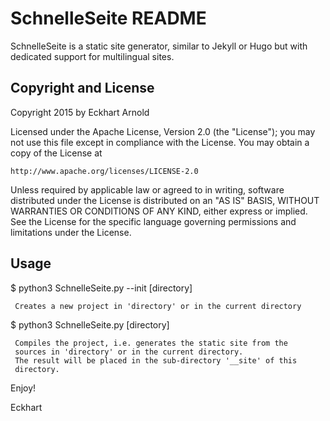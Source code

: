 SchnelleSeite README
====================

SchnelleSeite is a static site generator, similar to Jekyll or Hugo but with
dedicated support for multilingual sites.


Copyright and License
---------------------

Copyright 2015  by Eckhart Arnold

Licensed under the Apache License, Version 2.0 (the "License");
you may not use this file except in compliance with the License.
You may obtain a copy of the License at

    http://www.apache.org/licenses/LICENSE-2.0

Unless required by applicable law or agreed to in writing, software
distributed under the License is distributed on an "AS IS" BASIS,
WITHOUT WARRANTIES OR CONDITIONS OF ANY KIND, either express or implied.
See the License for the specific language governing permissions and
limitations under the License.


Usage
-----

$ python3 SchnelleSeite.py --init [directory]

     Creates a new project in 'directory' or in the current directory


$ python3 SchnelleSeite.py [directory]

     Compiles the project, i.e. generates the static site from the
     sources in 'directory' or in the current directory.
     The result will be placed in the sub-directory '__site' of this
     directory. 

     
Enjoy!

Eckhart
